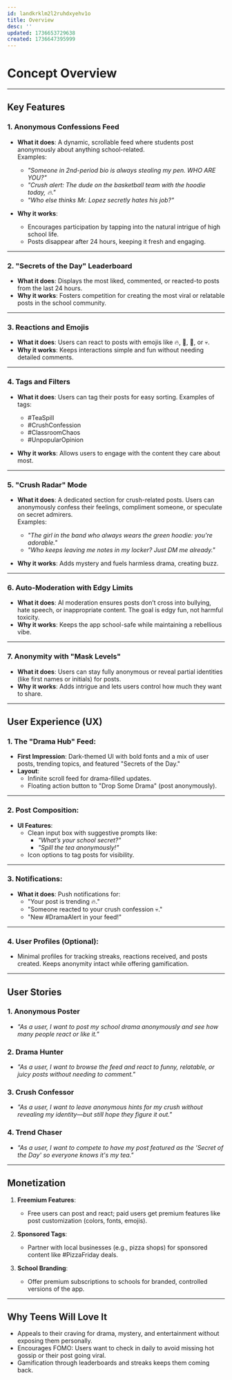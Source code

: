 ```yaml
---
id: landkrklm2l2ruhdxyehv1o
title: Overview
desc: ''
updated: 1736653729638
created: 1736647395999
---
```


# **Concept Overview**
___

## **Key Features**

### 1\. **Anonymous Confessions Feed**

-   **What it does**: A dynamic, scrollable feed where students post anonymously about anything school-related.  
    Examples:
    
    -   _"Someone in 2nd-period bio is always stealing my pen. WHO ARE YOU?"_
    -   _"Crush alert: The dude on the basketball team with the hoodie today, 🔥."_
    -   _"Who else thinks Mr. Lopez secretly hates his job?"_
-   **Why it works**:
    
    -   Encourages participation by tapping into the natural intrigue of high school life.
    -   Posts disappear after 24 hours, keeping it fresh and engaging.

___

### 2\. **"Secrets of the Day" Leaderboard**

-   **What it does**: Displays the most liked, commented, or reacted-to posts from the last 24 hours.
-   **Why it works**: Fosters competition for creating the most viral or relatable posts in the school community.

___

### 3\. **Reactions and Emojis**

-   **What it does**: Users can react to posts with emojis like 🔥, 👀, 🤡, or 💀.
-   **Why it works**: Keeps interactions simple and fun without needing detailed comments.

___

### 4\. **Tags and Filters**

-   **What it does**: Users can tag their posts for easy sorting. Examples of tags:
    
    -   #TeaSpill
    -   #CrushConfession
    -   #ClassroomChaos
    -   #UnpopularOpinion
-   **Why it works**: Allows users to engage with the content they care about most.
    

___

### 5\. **"Crush Radar" Mode**

-   **What it does**: A dedicated section for crush-related posts. Users can anonymously confess their feelings, compliment someone, or speculate on secret admirers.  
    Examples:
    
    -   _"The girl in the band who always wears the green hoodie: you're adorable."_
    -   _"Who keeps leaving me notes in my locker? Just DM me already."_
-   **Why it works**: Adds mystery and fuels harmless drama, creating buzz.
    

___

### 6\. **Auto-Moderation with Edgy Limits**

-   **What it does**: AI moderation ensures posts don’t cross into bullying, hate speech, or inappropriate content. The goal is edgy fun, not harmful toxicity.
-   **Why it works**: Keeps the app school-safe while maintaining a rebellious vibe.

___

### 7\. **Anonymity with "Mask Levels"**

-   **What it does**: Users can stay fully anonymous or reveal partial identities (like first names or initials) for posts.
-   **Why it works**: Adds intrigue and lets users control how much they want to share.

___

## **User Experience (UX)**

### **1\. The "Drama Hub" Feed**:

-   **First Impression**: Dark-themed UI with bold fonts and a mix of user posts, trending topics, and featured "Secrets of the Day."
-   **Layout**:
    -   Infinite scroll feed for drama-filled updates.
    -   Floating action button to "Drop Some Drama" (post anonymously).

___

### **2\. Post Composition**:

-   **UI Features**:
    -   Clean input box with suggestive prompts like:
        -   _"What’s your school secret?"_
        -   _"Spill the tea anonymously!"_
    -   Icon options to tag posts for visibility.

___

### **3\. Notifications**:

-   **What it does**: Push notifications for:
    -   "Your post is trending 🔥."
    -   "Someone reacted to your crush confession 💀."
    -   "New #DramaAlert in your feed!"

___

### **4\. User Profiles (Optional)**:

-   Minimal profiles for tracking streaks, reactions received, and posts created. Keeps anonymity intact while offering gamification.

___

## **User Stories**

### **1\. Anonymous Poster**

-   _"As a user, I want to post my school drama anonymously and see how many people react or like it."_

### **2\. Drama Hunter**

-   _"As a user, I want to browse the feed and react to funny, relatable, or juicy posts without needing to comment."_

### **3\. Crush Confessor**

-   _"As a user, I want to leave anonymous hints for my crush without revealing my identity—but still hope they figure it out."_

### **4\. Trend Chaser**

-   _"As a user, I want to compete to have my post featured as the 'Secret of the Day' so everyone knows it's my tea."_

___

## **Monetization**

1.  **Freemium Features**:
    
    -   Free users can post and react; paid users get premium features like post customization (colors, fonts, emojis).
2.  **Sponsored Tags**:
    
    -   Partner with local businesses (e.g., pizza shops) for sponsored content like #PizzaFriday deals.
3.  **School Branding**:
    
    -   Offer premium subscriptions to schools for branded, controlled versions of the app.

___

## **Why Teens Will Love It**

-   Appeals to their craving for drama, mystery, and entertainment without exposing them personally.
-   Encourages FOMO: Users want to check in daily to avoid missing hot gossip or their post going viral.
-   Gamification through leaderboards and streaks keeps them coming back.
